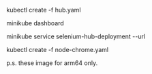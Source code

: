 kubectl create -f hub.yaml

minikube dashboard

minikube service selenium-hub-deployment --url

kubectl create -f node-chrome.yaml

p.s. these image for arm64 only.